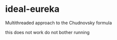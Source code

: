 # ideal-eureka
Multithreaded approach to the Chudnovsky formula

this does not work do not bother running
